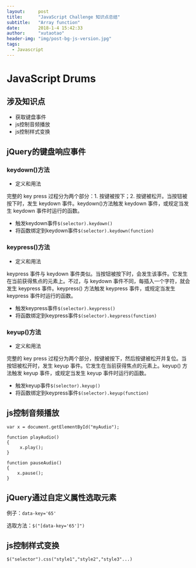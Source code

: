 ```yaml
---
layout: 	post
title: 		"JavaScript Challenge 知识点总结"
subtitle:   "Array function"
date: 		2018-1-4 15:42:33
author: 	"xutaotao"
header-img: "img/post-bg-js-version.jpg"
tags:
  - Javascript
---
```


# JavaScript Drums

## 涉及知识点
- 获取键盘事件
- js控制音频播放
- js控制样式变换

## jQuery的键盘响应事件

### keydown()方法
- 定义和用法

完整的 key press 过程分为两个部分：1. 按键被按下；2. 按键被松开。当按钮被按下时，发生 keydown 事件。keydown()方法触发 keydown 事件，或规定当发生 keydown 事件时运行的函数。
- 触发keydown事件`$(selector).keydown()`
- 将函数绑定到keydown事件`$(selector).keydown(function)`
### keypress()方法
- 定义和用法

keypress 事件与 keydown 事件类似。当按钮被按下时，会发生该事件。它发生在当前获得焦点的元素上。不过，与 keydown 事件不同，每插入一个字符，就会发生 keypress 事件。keypress() 方法触发 keypress 事件，或规定当发生 keypress 事件时运行的函数。
- 触发keypress事件`$(selector).keypress()`
- 将函数绑定到keypress事件`$(selector).keypress(function)`

### keyup()方法
- 定义和用法

完整的 key press 过程分为两个部分，按键被按下，然后按键被松开并复位。当按钮被松开时，发生 keyup 事件。它发生在当前获得焦点的元素上。keyup() 方法触发 keyup 事件，或规定当发生 keyup 事件时运行的函数。
- 触发keyup事件`$(selector).keyup()`
- 将函数绑定到keypress事件`$(selector).keyup(function)`

## js控制音频播放
    var x = document.getElementById("myAudio"); 
    
    function playAudio()
    { 
         x.play(); 
    } 
    
    function pauseAudio()
    { 
        x.pause(); 
    }
    
## jQuery通过自定义属性选取元素
例子：`data-key='65'`

选取方法：`$("[data-key='65']")`

## js控制样式变换
`$("selector").css("style1","style2","style3"...)`